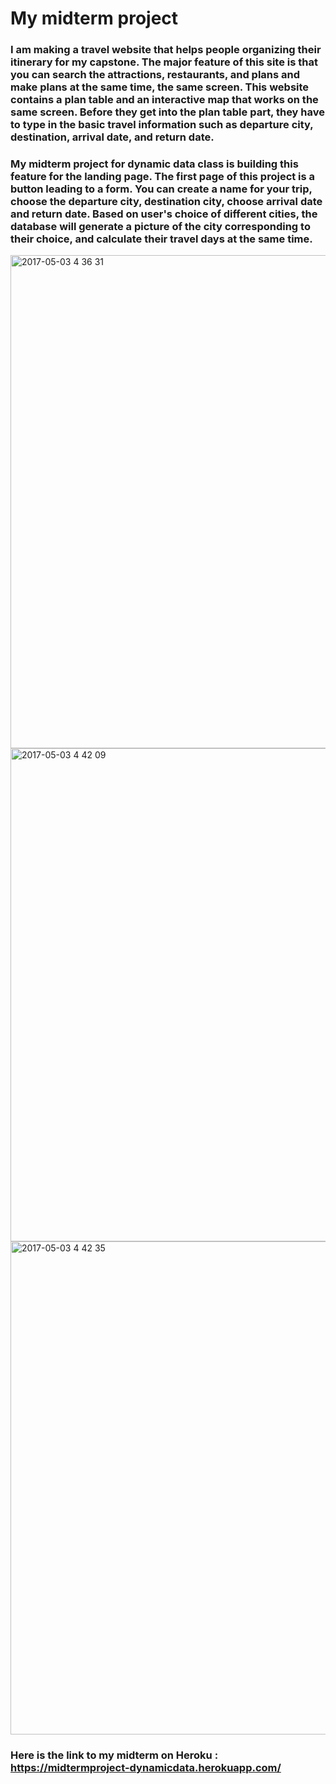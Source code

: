 # My midterm project
### I am making a travel website that helps people organizing their itinerary for my capstone. The major feature of this site is that you can search the attractions, restaurants, and plans and make plans at the same time, the same screen. This website contains a plan table and an interactive map that works on the same screen. Before they get into the plan table part, they have to type in the basic travel information such as departure city, destination, arrival date, and return date. 
### My midterm project for dynamic data class is building this feature for the landing page.  The first page of this project is a button leading to a form. You can create a name for your trip, choose the departure city, destination city, choose arrival date and return date. Based on user's choice of different cities, the database will generate a picture of the city corresponding to their choice, and calculate their travel days at the same time.
<img width="789" alt="2017-05-03 4 36 31" src="https://cloud.githubusercontent.com/assets/13953337/25680640/8de949fc-301f-11e7-97f4-efbaede8deec.png">
<img width="789" alt="2017-05-03 4 42 09" src="https://cloud.githubusercontent.com/assets/13953337/25680641/8debcbaa-301f-11e7-8096-17ff9ee2ca7b.png">
<img width="789" alt="2017-05-03 4 42 35" src="https://cloud.githubusercontent.com/assets/13953337/25680642/8dee6784-301f-11e7-9ef0-6f2be581d7c8.png">


### Here is the link to my midterm on Heroku : https://midtermproject-dynamicdata.herokuapp.com/
